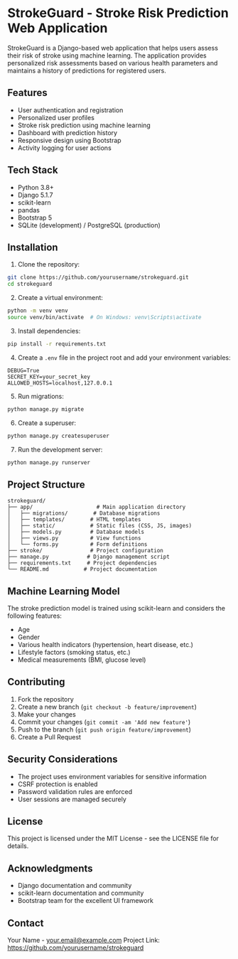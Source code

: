 # StrokeGuard - Stroke Risk Prediction Web Application

StrokeGuard is a Django-based web application that helps users assess their risk of stroke using machine learning. The application provides personalized risk assessments based on various health parameters and maintains a history of predictions for registered users.

## Features

- User authentication and registration
- Personalized user profiles
- Stroke risk prediction using machine learning
- Dashboard with prediction history
- Responsive design using Bootstrap
- Activity logging for user actions

## Tech Stack

- Python 3.8+
- Django 5.1.7
- scikit-learn
- pandas
- Bootstrap 5
- SQLite (development) / PostgreSQL (production)

## Installation

1. Clone the repository:
```bash
git clone https://github.com/yourusername/strokeguard.git
cd strokeguard
```

2. Create a virtual environment:
```bash
python -m venv venv
source venv/bin/activate  # On Windows: venv\Scripts\activate
```

3. Install dependencies:
```bash
pip install -r requirements.txt
```

4. Create a `.env` file in the project root and add your environment variables:
```env
DEBUG=True
SECRET_KEY=your_secret_key
ALLOWED_HOSTS=localhost,127.0.0.1
```

5. Run migrations:
```bash
python manage.py migrate
```

6. Create a superuser:
```bash
python manage.py createsuperuser
```

7. Run the development server:
```bash
python manage.py runserver
```

## Project Structure

```
strokeguard/
├── app/                    # Main application directory
│   ├── migrations/        # Database migrations
│   ├── templates/        # HTML templates
│   ├── static/           # Static files (CSS, JS, images)
│   ├── models.py         # Database models
│   ├── views.py          # View functions
│   └── forms.py          # Form definitions
├── stroke/               # Project configuration
├── manage.py            # Django management script
├── requirements.txt     # Project dependencies
└── README.md           # Project documentation
```

## Machine Learning Model

The stroke prediction model is trained using scikit-learn and considers the following features:
- Age
- Gender
- Various health indicators (hypertension, heart disease, etc.)
- Lifestyle factors (smoking status, etc.)
- Medical measurements (BMI, glucose level)

## Contributing

1. Fork the repository
2. Create a new branch (`git checkout -b feature/improvement`)
3. Make your changes
4. Commit your changes (`git commit -am 'Add new feature'`)
5. Push to the branch (`git push origin feature/improvement`)
6. Create a Pull Request

## Security Considerations

- The project uses environment variables for sensitive information
- CSRF protection is enabled
- Password validation rules are enforced
- User sessions are managed securely

## License

This project is licensed under the MIT License - see the LICENSE file for details.

## Acknowledgments

- Django documentation and community
- scikit-learn documentation and community
- Bootstrap team for the excellent UI framework

## Contact

Your Name - your.email@example.com
Project Link: https://github.com/yourusername/strokeguard